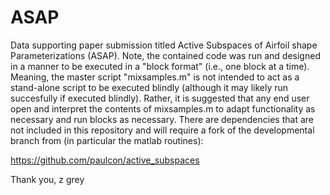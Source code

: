 # ASAP
Data supporting paper submission titled Active Subspaces of Airfoil shape Parameterizations (ASAP). Note, the contained code was run and designed in a manner to be executed in a "block format" (i.e., one block at a time). Meaning, the master script "mixsamples.m" is not intended to act as a stand-alone script to be executed blindly (although it may likely run succesfully if executed blindly). Rather, it is suggested that any end user open and interpret the contents of mixsamples.m to adapt functionality as necessary and run blocks as necessary. There are dependencies that are not included in this repository and will require a fork of the developmental branch from (in particular the matlab routines):

https://github.com/paulcon/active_subspaces

Thank you,
z grey
